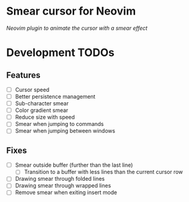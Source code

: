 # Smear cursor for Neovim

_Neovim plugin to animate the cursor with a smear effect_


# Development TODOs

## Features

- [ ] Cursor speed
- [ ] Better persistence management
- [ ] Sub-character smear
- [ ] Color gradient smear
- [ ] Reduce size with speed
- [ ] Smear when jumping to commands
- [ ] Smear when jumping between windows

## Fixes

- [ ] Smear outside buffer (further than the last line)
  - [ ] Transition to a buffer with less lines than the current cursor row
- [ ] Drawing smear through folded lines
- [ ] Drawing smear through wrapped lines
- [ ] Remove smear when exiting insert mode
